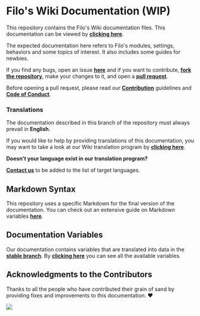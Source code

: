 # Filo's Wiki Documentation (WIP)

This repository contains the Filo's Wiki documentation files. This documentation can be viewed by **[clicking here](https://wiki.filobot.xyz)**.

The expected documentation here refers to Filo's modules, settings, behaviors and some topics of interest. It also includes some guides for newbies.

If you find any bugs, open an issue **[here][GITHUB_DOCS_REPO_ISSUES]** and if you want to contribute, **[fork the repository][GITHUB_DOCS_REPO_FORK]**, make your changes to it, and open a **[pull request][GITHUB_DOCS_REPO_PR]**.

Before opening a pull request, please read our **[Contribution][GITHUB_DOCS_REPO_CONTRIBUTING]** guidelines and **[Code of Conduct][GITHUB_DOCS_REPO_CODE_OF_CONDUCT]**.

### Translations

The documentation described in this branch of the repository must always prevail in **English**.

If you would like to help by providing translations of this documentation, you may want to take a look at our Wiki translation program by **[clicking here](https://crowdin.com/project/filobot-wiki)**.

**Doesn't your language exist in our translation program?**

**[Contact us](https://filobot.xyz/discord)** to be added to the list of target languages.

## Markdown Syntax

This repository uses a specific Markdown for the final version of the documentation. You can check out an extensive guide on Markdown variables **[here](https://docs.requarks.io/en/editors/markdown)**.

## Documentation Variables

Our documentation contains variables that are translated into data in the **[stable branch][GITHUB_DOCS_REPO_STABLE_BRANCH]**. By **[clicking here][GITHUB_DOCS_REPO_VARIABLES]** you can see all the available variables.

## Acknowledgments to the Contributors

Thanks to all the people who have contributed their grain of sand by providing fixes and improvements to this documentation. :heart:

![][GITHUB_DOCS_REPO_CONTRIBUTORS]

[GITHUB_DOCS_REPO]: https://github.com/filobot/docs-rewrite
[GITHUB_DOCS_REPO_ISSUES]: https://github.com/filobot/docs-rewrite/issues/new
[GITHUB_DOCS_REPO_FORK]: https://github.com/filobot/docs-rewrite/fork
[GITHUB_DOCS_REPO_PR]: https://github.com/filobot/docs-rewrite/pulls/compare
[GITHUB_DOCS_REPO_CONTRIBUTING]: https://github.com/filobot/docs-rewrite/blob/main/.github/CONTRIBUTING.md
[GITHUB_DOCS_REPO_CODE_OF_CONDUCT]: https://github.com/filobot/docs-rewrite/blob/main/.github/CODE_OF_CONDUCT.md
[GITHUB_DOCS_REPO_STABLE_BRANCH]: https://github.com/filobot/docs-rewrite/tree/stable
[GITHUB_DOCS_REPO_VARIABLES]: https://github.com/filobot/docs-rewrite/blob/main/assets/variables.json
[GITHUB_DOCS_REPO_CONTRIBUTORS]: https://contrib.rocks/image?repo=filobot/docs-rewrite
